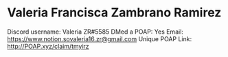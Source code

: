 # Valeria Francisca Zambrano Ramirez

Discord username: Valeria ZR#5585
DMed a POAP: Yes
Email: https://www.notion.sovaleria16.zr@gmail.com
Unique POAP Link: http://POAP.xyz/claim/tmyirz